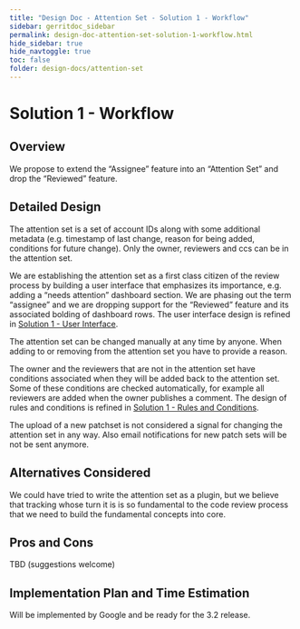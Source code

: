 ```yaml
---
title: "Design Doc - Attention Set - Solution 1 - Workflow"
sidebar: gerritdoc_sidebar
permalink: design-doc-attention-set-solution-1-workflow.html
hide_sidebar: true
hide_navtoggle: true
toc: false
folder: design-docs/attention-set
---
```


# Solution 1 - Workflow

## <a id="overview"> Overview

We propose to extend the “Assignee” feature into an “Attention Set” and drop the “Reviewed” feature.

## <a id="detailed-design"> Detailed Design

The attention set is a set of account IDs along with some additional metadata (e.g. timestamp of last
change, reason for being added, conditions for future change). Only the owner, reviewers and ccs can
be in the attention set.

We are establishing the attention set as a first class citizen of the review process by building a
user interface that emphasizes its importance, e.g. adding a “needs attention” dashboard section. We
are phasing out the term “assignee” and we are dropping support for the “Reviewed” feature and its
associated bolding of dashboard rows. The user interface design is refined in
[Solution 1 - User Interface](solution-1-user-interface.md).

The attention set can be changed manually at any time by anyone. When adding to or removing from the
attention set you have to provide a reason.

The owner and the reviewers that are not in the attention set have conditions associated when they
will be added back to the attention set. Some of these conditions are checked automatically, for
example all reviewers are added when the owner publishes a comment. The design of rules and
conditions is refined in [Solution 1 - Rules and Conditions](solution-1-rules-conditions.md).

The upload of a new patchset is not considered a signal for changing the attention set in any way.
Also email notifications for new patch sets will be not be sent anymore.

## <a id="alternatives-considered"> Alternatives Considered

We could have tried to write the attention set as a plugin, but we believe that tracking whose turn
it is is so fundamental to the code review process that we need to build the fundamental concepts
into core.

## <a id="pros-and-cons"> Pros and Cons

TBD (suggestions welcome)

## <a id="implementation"> Implementation Plan and Time Estimation

Will be implemented by Google and be ready for the 3.2 release.

